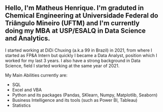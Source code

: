 ## Hello, I'm Matheus Henrique. I'm graduted in Chemical Engineering at Universidade Federal do Triângulo Mineiro (UFTM) and I'm currently doing my MBA at USP/ESALQ in Data Science and Analytics.

I started working at DiDi Chuxing (a.k.a 99 in Brazil) in 2021, from where I started as FP&A Intern but quickly I became a Data Analyst, position which I worked for my last 3 years.
I also have a strong background in Data Science, field I started working at the same year of 2021.

My Main Abilities currently are:

- SQL
- Excel and VBA
- Python and its packages (Pandas, SKlearn, Numpy, Matplotlib, Seaborn)
- Business Intelligence and its tools (such as Power BI, Tableau)
- Statistics

<!--
**matheushbps/matheushbps** is a ✨ _special_ ✨ repository because its `README.md` (this file) appears on your GitHub profile.

Here are some ideas to get you started:

- 🔭 I’m currently working on ...
- 🌱 I’m currently learning ...
- 👯 I’m looking to collaborate on ...
- 🤔 I’m looking for help with ...
- 💬 Ask me about ...
- 📫 How to reach me: ...
- 😄 Pronouns: ...
- ⚡ Fun fact: ...
-->
